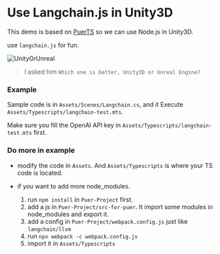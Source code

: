 # Use Langchain.js in Unity3D

This demo is based on [PuerTS](https://github.com/Tencent/puerts.git) so we can use Node.js in Unity3D.

use `langchain.js` for fun.

![UnityOrUnreal](https://user-images.githubusercontent.com/5595819/227445983-e4f29b60-f6bf-433c-9537-c77c6d34c0ad.png)

> I asked him `Which one is better, Unity3D or Unreal Engine?`

### Example
Sample code is in `Assets/Scenes/Langchain.cs`, and it Execute `Assets/Typescripts/langchain-test.mts`.

Make sure you fill the OpenAI API key in `Assets/Typescripts/langchain-test.mts` first.

### Do more in example

* modify the code in `Assets`. And `Assets/Typescripts` is where your TS code is located.

* if you want to add more node_modules. 
    1. run `npm install` in `Puer-Project` first.
    2. add a js in `Puer-Project/src-for-puer`. It import some modules in node_modules and export it.
    3. add a config in `Puer-Project/webpack.config.js` just like `langchain/llvm`
    4. run `npx webpack -c webpack.config.js`
    5. import it in `Assets/Typescripts`
